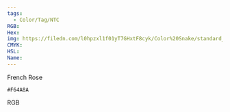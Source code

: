 ```yaml
---
tags:
  - Color/Tag/NTC
RGB:
Hex:
img: https://filedn.com/l0hpzxl1f01yT7GHxtF8cyk/Color%20Snake/standard_csv_to_svg/%23/F64A8A.svg
CMYK:
HSL:
Name:
---
```

French Rose
```palette
#F64A8A
```
RGB
